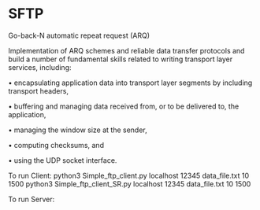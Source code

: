 # SFTP
Go-back-N automatic repeat request (ARQ)


Implementation of ARQ schemes and reliable data transfer protocols and build a number of fundamental skills related to writing
transport layer services, including:

• encapsulating application data into transport layer segments by including transport headers,

• buffering and managing data received from, or to be delivered to, the application,

• managing the window size at the sender,

• computing checksums, and

• using the UDP socket interface.


To run Client:
    python3 Simple_ftp_client.py localhost 12345 data_file.txt 10 1500
    python3 Simple_ftp_client_SR.py localhost 12345 data_file.txt 10 1500

To run Server:
